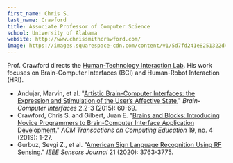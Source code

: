 ```yaml
---
first_name: Chris S.
last_name: Crawford
title: Associate Professor of Computer Science
school: University of Alabama
website: http://www.chrissmithcrawford.com/
image: https://images.squarespace-cdn.com/content/v1/5d7fd241e8251322d42fd2b9/1613321959168-AR3RO540APJU7AE15V00/ke17ZwdGBToddI8pDm48kJpJ1fPc8kLIjpwta9BaF297gQa3H78H3Y0txjaiv_0fDoOvxcdMmMKkDsyUqMSsMWxHk725yiiHCCLfrh8O1z5QHyNOqBUUEtDDsRWrJLTmW5SZw0zY0wEgct1jJcv4nLlRh82_3jCwPE9ddhuyc0PMSp0K4gWLaEuRob08_9Ys/chris_crawford_headshot.jpg?format=500w
---
```

Prof. Crawford directs the [Human-Technology Interaction Lab](https://htilua.org/). His work focuses on Brain-Computer Interfaces (BCI) and Human-Robot Interaction (HRI).
* Andujar, Marvin, et al. "[Artistic Brain-Computer Interfaces: the Expression and Stimulation of the User’s Affective State.](https://www.tandfonline.com/doi/abs/10.1080/2326263X.2015.1104613)" _Brain-Computer Interfaces_ 2.2-3 (2015): 60-69.
* Crawford, Chris S. and Gilbert, Juan E. "[Brains and Blocks: Introducing Novice Programmers to Brain-Computer Interface Application Development.](https://dl.acm.org/doi/abs/10.1145/3335815?casa_token=Da_7C-kUpvAAAAAA:qb3fI4JXkx5-_tXnfg5FX46UGuserNEfSxsKsOcuEV5lTfmqj_lDXYemXZs071QZu7Trs4ovs0OaDEI)" _ACM Transactions on Computing Education_ 19, no. 4 (2019): 1-27.
* Gurbuz, Sevgi Z., et al. "[American Sign Language Recognition Using RF Sensing.](https://www.semanticscholar.org/paper/American-Sign-Language-Recognition-Using-RF-Sensing-Gurbuz-Gurbuz/f4f6f722e1419c4c96a8687333e289eab1769ca1)" _IEEE Sensors Journal_ 21 (2020): 3763-3775.
